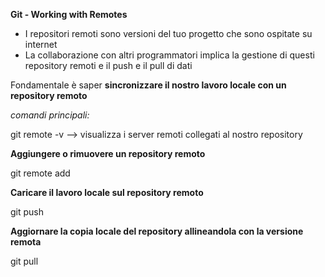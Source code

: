  **Git - Working with Remotes**

* I repositori remoti sono versioni del tuo progetto che sono ospitate su internet
* La collaborazione con altri programmatori implica la gestione di questi repository remoti e il push e il pull di dati

Fondamentale è saper **sincronizzare il nostro lavoro locale con un repository remoto**

*comandi principali:*

git remote -v --> visualizza i server remoti collegati al nostro repository

**Aggiungere o rimuovere un repository remoto**

git remote add <none> <url>


**Caricare il lavoro locale sul repository remoto**

git push <remote> <ramo--locale>


**Aggiornare la copia locale del repository allineandola con la versione remota**

git pull <remote> <ramo-locale>



